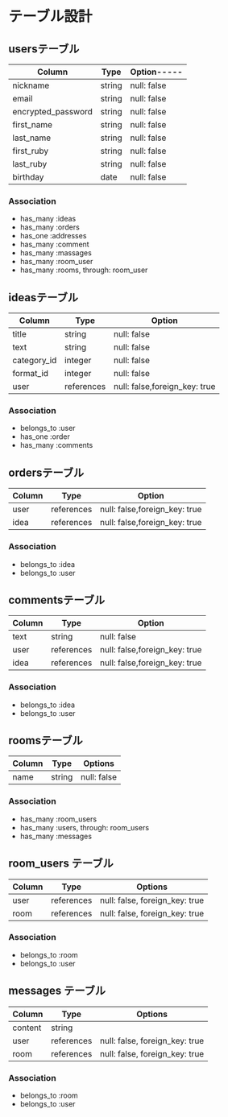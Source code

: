 # テーブル設計


## usersテーブル

| Column              | Type   | Option----- |
|---------------------|--------|-------------|
| nickname            | string | null: false |
| email               | string | null: false |
| encrypted_password  | string | null: false |
| first_name          | string | null: false |
| last_name           | string | null: false |
| first_ruby          | string | null: false |
| last_ruby           | string | null: false |
| birthday            | date   | null: false |

### Association

- has_many :ideas
- has_many :orders
- has_one :addresses
- has_many :comment
- has_many :massages
- has_many :room_user
- has_many :rooms, through: room_user


## ideasテーブル

| Column      | Type        | Option                         |
|-------------|-------------|--------------------------------|
| title       | string      | null: false                    |
| text        | string      | null: false                    |
| category_id | integer     | null: false                    |
| format_id   | integer     | null: false                    |
| user        | references  | null: false,foreign_key: true  |

### Association

- belongs_to :user
- has_one :order
- has_many :comments


## ordersテーブル

| Column | Type       | Option                         |
|--------|------------|--------------------------------|
| user   | references | null: false,foreign_key: true  |
| idea   | references | null: false,foreign_key: true  |

### Association

- belongs_to :idea
- belongs_to :user

## commentsテーブル

| Column  | Type       | Option                         |
|---------|------------|--------------------------------|
| text    | string     | null: false                    |
| user    | references | null: false,foreign_key: true  |
| idea    | references | null: false,foreign_key: true  |

### Association

- belongs_to :idea
- belongs_to :user

## roomsテーブル

| Column | Type   | Options     |
| ------ | ------ | ----------- |
| name   | string | null: false |

### Association

- has_many :room_users
- has_many :users, through: room_users
- has_many :messages

## room_users テーブル

| Column | Type       | Options                        |
| ------ | ---------- | ------------------------------ |
| user   | references | null: false, foreign_key: true |
| room   | references | null: false, foreign_key: true |

### Association

- belongs_to :room
- belongs_to :user

## messages テーブル

| Column  | Type       | Options                        |
| ------- | ---------- | ------------------------------ |
| content | string     |                                |
| user    | references | null: false, foreign_key: true |
| room    | references | null: false, foreign_key: true |

### Association

- belongs_to :room
- belongs_to :user

